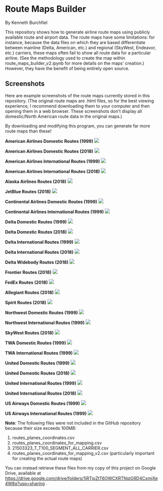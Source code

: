 # Route Maps Builder

By Kenneth Burchfiel

This repository shows how to generate airline route maps using publicly available route and airport data. The route maps have some limitations: for instance, because the data files on which they are based differentiate between mainline (Delta, American, etc.) and regional (SkyWest, Endeavor, etc.) carriers, these maps often fail to show all route data for a particular airline. (See the methodology used to create the map within route_maps_builder_v2.ipynb for more details on the maps' creation.) However, they have the benefit of being entirely open source.

## Screenshots

Here are example screenshots of the route maps currently stored in this repository. (The original route maps are .html files, so for the best viewing experience, I recommend downloading them to your computer and then opening them in a web browser. These screenshots don't display all domestic/North American route data in the original maps.)

By downloading and modifying this program, you can generate far more route maps than these!

**American Airlines Domestic Routes (1999)**
![](https://github.com/kburchfiel/route_maps_builder/blob/master/folium_map_screenshots/aa_domestic_routes_1999.png?raw=true)


**American Airlines Domestic Routes (2018)**
![](https://github.com/kburchfiel/route_maps_builder/blob/master/folium_map_screenshots/aa_domestic_routes_2018.png?raw=true)

**American Airlines International Routes (1999)**
![](https://github.com/kburchfiel/route_maps_builder/blob/master/folium_map_screenshots/aa_international_routes_1999.png?raw=true)


**American Airlines International Routes (2018)**
![](https://github.com/kburchfiel/route_maps_builder/blob/master/folium_map_screenshots/aa_international_routes_2018.png?raw=true)


**Alaska Airlines Routes (2018)**
![](https://github.com/kburchfiel/route_maps_builder/blob/master/folium_map_screenshots/as_all_routes_2018.png?raw=true)


**JetBlue Routes (2018)**
![](https://github.com/kburchfiel/route_maps_builder/blob/master/folium_map_screenshots/b6_all_routes_2018.png?raw=true)

**Continental Airlines Domestic Routes (1999)**
![](https://github.com/kburchfiel/route_maps_builder/blob/master/folium_map_screenshots/co_domestic_routes_1999.png?raw=true)

**Continental Airlines International Routes (1999)**
![](https://github.com/kburchfiel/route_maps_builder/blob/master/folium_map_screenshots/co_international_routes_1999.png?raw=true)


**Delta Domestic Routes (1999)**
![](https://github.com/kburchfiel/route_maps_builder/blob/master/folium_map_screenshots/dl_domestic_routes_1999.png?raw=true)


**Delta Domestic Routes (2018)**
![](https://github.com/kburchfiel/route_maps_builder/blob/master/folium_map_screenshots/dl_domestic_routes_2018.png?raw=true)


**Delta International Routes (1999)**
![](https://github.com/kburchfiel/route_maps_builder/blob/master/folium_map_screenshots/dl_international_routes_1999.png?raw=true)


**Delta International Routes (2018)**
![](https://github.com/kburchfiel/route_maps_builder/blob/master/folium_map_screenshots/dl_international_routes_2018.png?raw=true)

**Delta Widebody Routes (2018)**
![](https://github.com/kburchfiel/route_maps_builder/blob/master/folium_map_screenshots/dl_widebody_routes_2018.png?raw=true)

**Frontier Routes (2018)**
![](https://github.com/kburchfiel/route_maps_builder/blob/master/folium_map_screenshots/f9_all_routes_2018.png?raw=true)


**FedEx Routes (2018)**
![](https://github.com/kburchfiel/route_maps_builder/blob/master/folium_map_screenshots/fx_all_routes_2018.png?raw=true)

**Allegiant Routes (2018)**
![](https://github.com/kburchfiel/route_maps_builder/blob/master/folium_map_screenshots/g4_all_routes_2018.png?raw=true)

**Spirit Routes (2018)**
![](https://github.com/kburchfiel/route_maps_builder/blob/master/folium_map_screenshots/nk_all_routes_2018.png?raw=true)

**Northwest Domestic Routes (1999)**
![](https://github.com/kburchfiel/route_maps_builder/blob/master/folium_map_screenshots/nw_domestic_routes_1999.png?raw=true)

**Northwest International Routes (1999)**
![](https://github.com/kburchfiel/route_maps_builder/blob/master/folium_map_screenshots/nw_international_routes_1999.png?raw=true)


**SkyWest Routes (2018)**
![](https://github.com/kburchfiel/route_maps_builder/blob/master/folium_map_screenshots/oo_all_routes_2018.png?raw=true)


**TWA Domestic Routes (1999)**
![](https://github.com/kburchfiel/route_maps_builder/blob/master/folium_map_screenshots/tw_domestic_routes_1999.png?raw=true)

**TWA International Routes (1999)**
![](https://github.com/kburchfiel/route_maps_builder/blob/master/folium_map_screenshots/tw_international_routes_1999.png?raw=true)


**United Domestic Routes (1999)**
![](https://github.com/kburchfiel/route_maps_builder/blob/master/folium_map_screenshots/ua_domestic_routes_1999.png?raw=true)


**United Domestic Routes (2018)**
![](https://github.com/kburchfiel/route_maps_builder/blob/master/folium_map_screenshots/ua_domestic_routes_2018.png?raw=true)

**United International Routes (1999)**
![](https://github.com/kburchfiel/route_maps_builder/blob/master/folium_map_screenshots/ua_international_routes_1999.png?raw=true)


**United International Routes (2018)**
![](https://github.com/kburchfiel/route_maps_builder/blob/master/folium_map_screenshots/ua_international_routes_2018.png?raw=true)

**US Airways Domestic Routes (1999)**
![](https://github.com/kburchfiel/route_maps_builder/blob/master/folium_map_screenshots/us_domestic_routes_1999.png?raw=true)

**US Airways International Routes (1999)**
![](https://github.com/kburchfiel/route_maps_builder/blob/master/folium_map_screenshots/us_international_routes_1999.png?raw=true)




**Note**: The following files were not included in the GitHub repository because their size exceeds 100MB:
1. routes_planes_coordinates.csv
2. routes_planes_coordinates_for_mapping.csv
3. 21503323_T_T100_SEGMENT_ALL_CARRIER.csv
4. routes_planes_coordinates_for_mapping_v2.csv (particularly important for creating the actual route maps)
 
You can instead retrieve these files from my copy of this project on Google Drive, available at https://drive.google.com/drive/folders/1jRTjoZtT6OWCXRTNstG9D4CxmjXe4W8q?usp=sharing .
